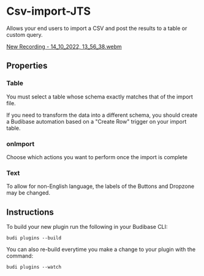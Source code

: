 # Csv-import-JTS
Allows your end users to import a CSV and post the results to a table or custom query.

[New Recording - 14_10_2022, 13_56_38.webm](https://user-images.githubusercontent.com/3524181/195852636-5fe013e0-b9c2-49eb-bab0-b7715a4cd638.webm)



## Properties

### Table
You must select a table whose schema exactly matches that of the import file.

If you need to transform the data into a different schema, you should create a Budibase automation based on a "Create Row" trigger on your import table.

### onImport

Choose which actions you want to perform once the import is complete

### Text

To allow for non-English language, the labels of the Buttons and Dropzone may be changed.

## Instructions

To build your new  plugin run the following in your Budibase CLI:
```
budi plugins --build
```

You can also re-build everytime you make a change to your plugin with the command:
```
budi plugins --watch
```

